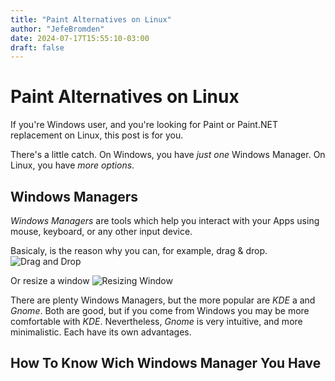 ```yaml
---
title: "Paint Alternatives on Linux"
author: "JefeBromden"
date: 2024-07-17T15:55:10-03:00
draft: false
---
```

# Paint Alternatives on Linux
If you're Windows user, and you're looking for Paint or Paint.NET replacement on Linux, this post is for you.

There's a little catch. On Windows, you have *just one* Windows Manager. On Linux, you have *more options*.

## Windows Managers
*Windows Managers* are tools which help you interact with your Apps using mouse, keyboard, or any other input device.

Basicaly, is the reason why you can, for example, drag & drop.
![Drag and Drop](/images/drag-and-drop.gif)

Or resize a window
![Resizing Window](/images/resizing-window.gif)

There are plenty Windows Managers, but the more popular are *KDE* a and *Gnome*. Both are good, but if you come from Windows you may be more comfortable with *KDE*. Nevertheless, *Gnome* is very intuitive, and more minimalistic. Each have its own advantages.

## How To Know Wich Windows Manager You Have